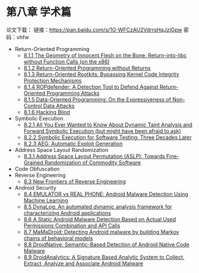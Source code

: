 # 第八章 学术篇

论文下载：
链接：https://pan.baidu.com/s/1G-WFCzAU2VdrrsHqJzjGpw 密码：vhfw

* Return-Oriented Programming
  * [8.1.1 The Geometry of Innocent Flesh on the Bone: Return-into-libc without Function Calls (on the x86)](8.1.1_return-into-libc_without_function_calls.md)
  * [8.1.2 Return-Oriented Programming without Returns](8.1.2_rop_without_returns.md)
  * [8.1.3 Return-Oriented Rootkits: Bypassing Kernel Code Integrity Protection Mechanisms](8.1.3_return-oriented_rootkits.md)
  * [8.1.4 ROPdefender: A Detection Tool to Defend Against Return-Oriented Programming Attacks](8.1.4_ropdefender.md)
  * [8.1.5 Data-Oriented Programming: On the Expressiveness of Non-Control Data Attacks](8.1.5_data-oriented_programming.md)
  * [8.1.6 Hacking Blind](8.1.6_hacking_blind.md)
* Symbolic Execution
  * [8.2.1 All You Ever Wanted to Know About Dynamic Taint Analysis and Forward Symbolic Execution (but might have been afraid to ask)](8.2.1_dynamic_taint_analysis.md)
  * [8.2.2 Symbolic Execution for Software Testing: Three Decades Later](8.2.2_symbolic_execution_for_software_testing.md)
  * [8.2.3 AEG: Automatic Exploit Generation](8.2.3_automatic_exploit_generation.md)
* Address Space Layout Randomization
  * [8.3.1 Address Space Layout Permutation (ASLP): Towards Fine-Grained Randomization of Commodity Software](8.3.1_aslp.md)
* Code Obfuscation
* Reverse Engineering
  * [8.3 New Frontiers of Reverse Engineering](8.3_new_frontiers_of_reverse_engineering.md)
* Android Security
  * [8.4 EMULATOR vs REAL PHONE: Android Malware Detection Using Machine Learning](8.4_emulator_vs_real_phone.md)
  * [8.5 DynaLog: An automated dynamic analysis framework for characterizing Android applications](8.5_dynalog_an_automated_dynamic_analysis_framework.md)
  * [8.6 A Static Android Malware Detection Based on Actual Used Permissions Combination and API Calls](8.6_malware_detection_based_on_actual_used_permissions.md)
  * [8.7 MaMaDroid: Detecting Android malware by building Markov chains of behavioral models](8.7_detecting_malware_by_building_markov_chains.md)
  * [8.8 DroidNative: Semantic-Based Detection of Android Native Code Malware](8.8_droidnative_semantic-based_detection_of_android_native_code_malware.md)
  * [8.9 DroidAnalytics: A Signature Based Analytic System to Collect, Extract, Analyze and Associate Android Malware](8.9_droidanalytics_signature_based_analytic_system.md)
